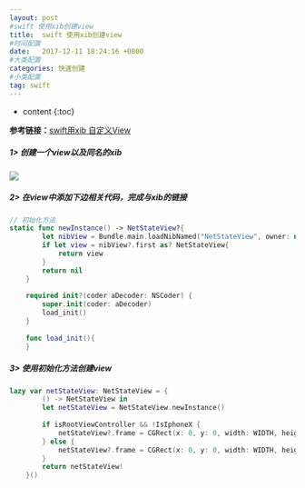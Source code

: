 ```yaml
---
layout: post
#swift 使用xib创建view
title:  swift 使用xib创建view
#时间配置
date:   2017-12-11 18:24:16 +0800
#大类配置
categories: 快速创建
#小类配置
tag: swift
---
```


* content
{:toc}

**参考链接：**[swift用xib 自定义View](http://blog.csdn.net/yeshennet/article/details/51577213)

##### 1> 创建一个view以及同名的xib

![](/styles/images/resources/7BAE6377C5C1AA02132BC3CC0594F910.png)

##### 2> 在view中添加下边相关代码，完成与xib的链接

```swift
// 初始化方法
static func newInstance() -> NetStateView?{
        let nibView = Bundle.main.loadNibNamed("NetStateView", owner: nil, options: nil)
        if let view = nibView?.first as? NetStateView{
            return view
        }
        return nil
    }
    
    required init?(coder aDecoder: NSCoder) {
        super.init(coder: aDecoder)
        load_init()
    }
    
    func load_init(){
    }
```

##### 3> 使用初始化方法创建view 

```swift
lazy var netStateView: NetStateView = {
        () -> NetStateView in
        let netStateView = NetStateView.newInstance()
        
        if isRootViewController && !IsIphoneX {
            netStateView?.frame = CGRect(x: 0, y: 0, width: WIDTH, height: HEIGHT)
        } else {
            netStateView?.frame = CGRect(x: 0, y: 0, width: WIDTH, height: HEIGHT-Navigation_StatusHeight)
        }
        return netStateView!
    }()
```
